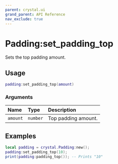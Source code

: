 ```yaml
---
parent: crystal.ui
grand_parent: API Reference
nav_exclude: true
---
```


# Padding:set_padding_top

Sets the top padding amount.

## Usage

```lua
padding:set_padding_top(amount)
```

### Arguments

| Name     | Type     | Description         |
| :------- | :------- | :------------------ |
| `amount` | `number` | Top padding amount. |

## Examples

```lua
local padding = crystal.Padding:new();
padding:set_padding_top(10);
print(padding:padding_top()); -- Prints "10"
```
